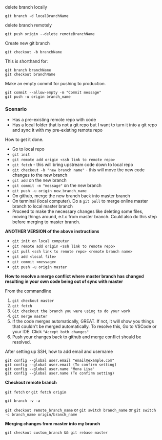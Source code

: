 delete branch locally

    git branch -d localBranchName

delete branch remotely

    git push origin --delete remoteBranchName

Create new git branch

    git checkout -b branchName

  This is shorthand for:
  
    git branch branchName
    git checkout branchName
    
Make an empty commit for pushing to production. 

    git commit --allow-empty -m "Commit message"
    git push -u origin branch_name 

### Scenario

* Has a pre-existing remote repo with code
* Has a local folder that is not a git repo but I want to turn it into a git repo and sync it with my pre-existing remote repo

How to get it done. 
* Go to local repo
* `git init`
* `git remote add origin <ssh link to remote repo>`
* `git fetch` - this will bring upstream code down to local repo
* `git checkout -b "new branch name"` - this will move the new code changes to the new branch
* `git add` on the new branch
* `git commit -m "message"` on the new branch
* `git push -u origin new_branch_name` 
* On github, merge the new branch back into master branch
* On terminal (local computer). Do a `git pull` to merge online master branch to local master branch
* Proceed to make the necessary changes like deleting some files, moving things around, e.t.c from master branch. Could also do this step before merging to master branch. 

**ANOTHER VERSION of the above instructions**
* `git init on local computer`
* `git remote add origin <ssh link to remote repo>`
* `git pull <ssh link to remote repo> <remote branch name>`
* `git add <local file>`
* `git commit <message>`
* `git push -u origin master`

**How to resolve a merge conflict where master branch has changed resulting in your own code being out of sync with master**

From the commandline
1. `git checkout master`
2. `git fetch`
3. `Git checkout the branch you were using to do your work`
4. `git merge master`
6. If the code merges automatically, GREAT. If not, it will show you things that couldn't be merged automatically. To resolve this, Go to VSCode or your IDE. Click `"Accept both changes"`
7. Push your changes back to github and merge conflict should be resolved. 

After setting up SSH, how to add email and username

```
git config --global user.email "email@example.com"
git config --global user.email (To confirm setting) 
git config --global user.name "Mona Lisa"
git config --global user.name (To confirm setting)
```


**Checkout remote branch**

`git fetch` or `git fetch origin`

`git branch -v -a`

`git checkout remote_branch_name` or `git switch branch_name` or `git switch -c branch_name origin/branch_name`

**Merging changes from master into my branch**

`git checkout custom_branch && git rebase master`
